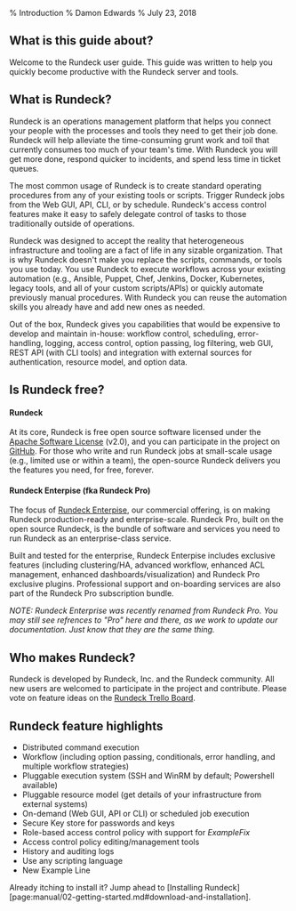 % Introduction
% Damon Edwards
% July 23, 2018

## What is this guide about?

Welcome to the Rundeck user guide. This guide was written to help
you quickly become productive with the Rundeck server and tools. 

## What is Rundeck?

Rundeck is an operations management platform that helps you connect your people with the processes and tools they need to get their job done. Rundeck will help alleviate the time-consuming grunt work and toil that currently consumes too much of your team's time. With Rundeck you will get more done, respond quicker to incidents, and spend less time in ticket queues.

The most common usage of Rundeck is to create standard operating procedures from any of your existing tools or scripts. Trigger Rundeck jobs from the Web GUI, API, CLI, or by schedule. Rundeck's access control features make it easy to safely delegate control of tasks to those traditionally outside of operations.  

Rundeck was designed to accept the reality that heterogeneous infrastructure and tooling are a fact of life in any sizable organization. That is why Rundeck doesn't make you replace the scripts, commands, or tools you use today. You use Rundeck to execute workflows across your existing automation (e.g., Ansible, Puppet, Chef, Jenkins, Docker, Kubernetes, legacy tools, and all of your custom scripts/APIs) or quickly automate previously manual procedures. With Rundeck you can reuse the automation skills you already have and add new ones as needed.

Out of the box, Rundeck gives you capabilities that would be expensive to develop and maintain in-house: workflow control,  scheduling, error-handling, logging, access control, option passing, log filtering, web GUI, REST API (with CLI tools)  and integration with external sources for authentication, resource model, and option data.

## Is Rundeck free?
#### Rundeck
At its core, Rundeck is free open source software licensed under the [Apache Software License] (v2.0), and you can participate in the project on [GitHub].  For those who write and run Rundeck jobs at small-scale usage (e.g., limited use or within a team), the open-source Rundeck delivers you the features you need, for free, forever. 

#### Rundeck Enterpise (fka Rundeck Pro)
The focus of [Rundeck Enterpise], our commercial offering, is on making Rundeck production-ready and enterprise-scale.  Rundeck Pro, built on the open source Rundeck, is the bundle of software and services you need to run Rundeck as an enterprise-class service. 

Built and tested for the enterprise, Rundeck Enterpise includes exclusive features (including clustering/HA, advanced workflow, enhanced ACL management, enhanced dashboards/visualization) and Rundeck Pro exclusive plugins. Professional support and on-boarding services are also part of the Rundeck Pro subscription bundle.

*NOTE: Rundeck Enterprise was recently renamed from Rundeck Pro. You may still see refrences to "Pro" here and there, as we work to update our documentation. Just know that they are the same thing.*

[Rundeck Enterpise]: https://www.rundeck.com/rundeck-pro
[GitHub]: https://github.com/rundeck/rundeck
[Apache Software License]: http://www.apache.org/licenses/LICENSE-2.0.html

## Who makes Rundeck?
Rundeck is developed by Rundeck, Inc. and the Rundeck community. All new users are welcomed to participate in the project and contribute. Please vote on feature ideas on the [Rundeck Trello Board].

[Rundeck, Inc.]: https://www.rundeck.com/
[Rundeck Trello Board]: https://trello.com/b/sn3g9nOr/rundeck-development

## Rundeck feature highlights

* Distributed command execution
* Workflow (including option passing, conditionals, error handling, and  multiple workflow strategies)
* Pluggable execution system (SSH and WinRM by default; Powershell available)
* Pluggable resource model (get details of your infrastructure from external systems)
* On-demand (Web GUI, API or CLI) or scheduled job execution
* Secure Key store for passwords and keys 
* Role-based access control policy with support for *ExampleFix*
* Access control policy editing/management tools
* History and auditing logs
* Use any scripting language
* New Example Line

Already itching to install it? Jump ahead to
[Installing Rundeck][page:manual/02-getting-started.md#download-and-installation].



